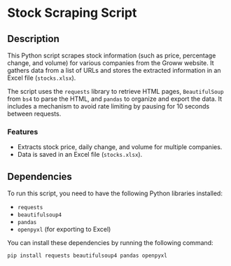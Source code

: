 # Stock Scraping Script

## Description
This Python script scrapes stock information (such as price, percentage change, and volume) for various companies from the Groww website. It gathers data from a list of URLs and stores the extracted information in an Excel file (`stocks.xlsx`).

The script uses the `requests` library to retrieve HTML pages, `BeautifulSoup` from `bs4` to parse the HTML, and `pandas` to organize and export the data. It includes a mechanism to avoid rate limiting by pausing for 10 seconds between requests.

### Features
- Extracts stock price, daily change, and volume for multiple companies.
- Data is saved in an Excel file (`stocks.xlsx`).

## Dependencies

To run this script, you need to have the following Python libraries installed:
- `requests`
- `beautifulsoup4`
- `pandas`
- `openpyxl` (for exporting to Excel)

You can install these dependencies by running the following command:

```bash
pip install requests beautifulsoup4 pandas openpyxl

